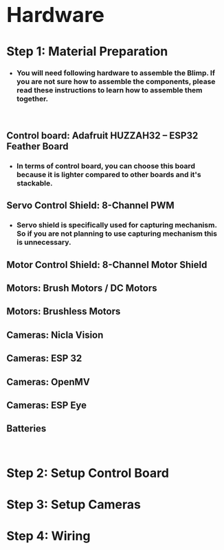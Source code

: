  # <font size="7"> Hardware</font>

# Step 1: Material Preparation

- ### You will need following hardware to assemble the Blimp.  If you are not sure how to assemble the components, please read these instructions to learn how to assemble them together. ###
<br>

 ## Control board: Adafruit HUZZAH32 – ESP32 Feather Board ##

- ### In terms of control board, you can choose this board because it is lighter compared to other boards and it's stackable.
    <!--- put the link of image and link to the official--->

## Servo Control Shield: 8-Channel PWM ##

- ### Servo shield is specifically used for capturing mechanism. So if you are not planning to use capturing mechanism this is unnecessary.
    <!--- put the link of image and link to the official--->

## Motor Control Shield: 8-Channel Motor Shield ##
<!--- write something / ask zhaoliang---->

## Motors: Brush Motors / DC Motors ##
<!--- pros and cons of each type, propeller types---->

## Motors: Brushless Motors
<!--- talk about SECs/ problems ---->

## Cameras: Nicla Vision
<!--- link official page, battery connectors refer to schematic--->
## Cameras: ESP 32 
<!--- problems using this--->

## Cameras: OpenMV
 <!--- talk pros and cons of each ---->

## Cameras: ESP Eye

## Batteries
<br>

# Step 2: Setup Control Board
<!--- soldering, connecting battery wires in opposite, connecting other shields ---->

# Step 3: Setup Cameras


# Step 4: Wiring
<!--- soldering and creating wires, connecting wires to hardware --->